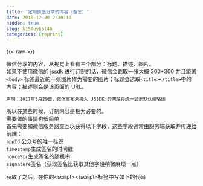 ```yaml
---
title: '定制微信分享的内容（备忘）' 
date: 2018-12-30 2:30:10
hidden: true
slug: k15fuyk6l4h
categories: [reprint]
---
```


{{< raw >}}

                    
<p>微信分享的内容，从视觉上看有三个部分：标题、描述、图片。<br>如果不使用微信的 jssdk 进行订制的话，微信会截取一张大概 300*300 并且距离<code>&lt;body&gt;</code> 标签最近的一张图片作为需要的图片；标题会选取<code>&lt;title&gt;&lt;/title&gt;</code>中的内容；描述则会是该页面的 URL。</p>
<div class="widget-codetool" style="display:none;">
      <div class="widget-codetool--inner">
      <span class="selectCode code-tool" data-toggle="tooltip" data-placement="top" title="" data-original-title="全选"></span>
      <span type="button" class="copyCode code-tool" data-toggle="tooltip" data-placement="top" data-clipboard-text="声明：2017年3月29日，微信宣布未接入 JSSDK 的网站将统一显示默认缩略图" title="" data-original-title="复制"></span>
      <span type="button" class="saveToNote code-tool" data-toggle="tooltip" data-placement="top" title="" data-original-title="放进笔记"></span>
      </div>
      </div><pre class="hljs lsl"><code style="word-break: break-word; white-space: initial;">声明：<span class="hljs-number">2017</span>年<span class="hljs-number">3</span>月<span class="hljs-number">29</span>日，微信宣布未接入 JSSDK 的网站将统一显示默认缩略图</code></pre>
<p>所以在某些时候，订制内容是极为必要的。<br>需要做的事情也很简单<br>首先需要和微信服务器交互以获得以下字段，这些字段通常由服务端获取并传递给前端：<br><code>appId</code> 公众号的唯一标识<br><code>timestamp</code>生成签名的时间戳<br><code>nonceStr</code>生成签名的随机串<br><code>signature</code>签名（获取签名比获取其他字段稍微麻烦一点）</p>
<p>获取了之后，在你的&lt;script&gt;&lt;/script&gt;标签中写如下的代码</p>
<div class="widget-codetool" style="display:none;">
      <div class="widget-codetool--inner">
      <span class="selectCode code-tool" data-toggle="tooltip" data-placement="top" title="" data-original-title="全选"></span>
      <span type="button" class="copyCode code-tool" data-toggle="tooltip" data-placement="top" data-clipboard-text=" wx.config({
                debug: true, // 开启调试模式,调用的所有api的返回值会在客户端alert出来，若要查看传入的参数，可以在pc端打开，参数信息会通过log打出，仅在pc端时才会打印。
                appId: yourAppId, // 必填，公众号的唯一标识
                timestamp: yourtimestamp, // 必填，生成签名的时间戳
                nonceStr: yournonceStr, // 必填，生成签名的随机串
                signature: yoursignature,// 必填，签名
                jsApiList: [
                    'checkJsApi',
                    'onMenuShareTimeline',
                    'onMenuShareAppMessage',
                    'onMenuShareQQ',
                    'onMenuShareWeibo'
                ] // 必填，需要使用的JS接口列表(此处接入了四个用于分享的接口)，所有JS接口列表见官方文档
            });
            
            window.share_config = {
                &quot;share&quot;: {
                    &quot;title&quot; : '',//分享卡片标题
                    &quot;desc&quot; : &quot; &quot;,//摘要,只有发给朋友才显示摘要。
                    &quot;imgUrl&quot;: '',//分享图，默认当相对路径处理，所以使用绝对路径的的话，“http://”协议前缀必须在。
                    &quot;link&quot;: window.location.href,//分享出去后的链接，这里可以将链接设置为另一个页面。
                    &quot;success&quot;:function(){
                        //分享成功后的回调函数
                    },
                    'cancel': function () { 
                        // 用户取消分享后执行的回调函数
                    }
                }
            };  
            wx.ready(function () {
                wx.onMenuShareAppMessage(share_config.share);//分享给好友
                wx.onMenuShareTimeline(share_config.share);//分享到朋友圈
                wx.onMenuShareQQ(share_config.share);//分享给手机QQ
                wx.onMenuShareWeibo(share_config.share);//分享给微博
            });" title="" data-original-title="复制"></span>
      <span type="button" class="saveToNote code-tool" data-toggle="tooltip" data-placement="top" title="" data-original-title="放进笔记"></span>
      </div>
      </div><pre class="hljs javascript"><code> wx.config({
                <span class="hljs-attr">debug</span>: <span class="hljs-literal">true</span>, <span class="hljs-comment">// 开启调试模式,调用的所有api的返回值会在客户端alert出来，若要查看传入的参数，可以在pc端打开，参数信息会通过log打出，仅在pc端时才会打印。</span>
                appId: yourAppId, <span class="hljs-comment">// 必填，公众号的唯一标识</span>
                timestamp: yourtimestamp, <span class="hljs-comment">// 必填，生成签名的时间戳</span>
                nonceStr: yournonceStr, <span class="hljs-comment">// 必填，生成签名的随机串</span>
                signature: yoursignature,<span class="hljs-comment">// 必填，签名</span>
                jsApiList: [
                    <span class="hljs-string">'checkJsApi'</span>,
                    <span class="hljs-string">'onMenuShareTimeline'</span>,
                    <span class="hljs-string">'onMenuShareAppMessage'</span>,
                    <span class="hljs-string">'onMenuShareQQ'</span>,
                    <span class="hljs-string">'onMenuShareWeibo'</span>
                ] <span class="hljs-comment">// 必填，需要使用的JS接口列表(此处接入了四个用于分享的接口)，所有JS接口列表见官方文档</span>
            });
            
            <span class="hljs-built_in">window</span>.share_config = {
                <span class="hljs-string">"share"</span>: {
                    <span class="hljs-string">"title"</span> : <span class="hljs-string">''</span>,<span class="hljs-comment">//分享卡片标题</span>
                    <span class="hljs-string">"desc"</span> : <span class="hljs-string">" "</span>,<span class="hljs-comment">//摘要,只有发给朋友才显示摘要。</span>
                    <span class="hljs-string">"imgUrl"</span>: <span class="hljs-string">''</span>,<span class="hljs-comment">//分享图，默认当相对路径处理，所以使用绝对路径的的话，“http://”协议前缀必须在。</span>
                    <span class="hljs-string">"link"</span>: <span class="hljs-built_in">window</span>.location.href,<span class="hljs-comment">//分享出去后的链接，这里可以将链接设置为另一个页面。</span>
                    <span class="hljs-string">"success"</span>:<span class="hljs-function"><span class="hljs-keyword">function</span>(<span class="hljs-params"></span>)</span>{
                        <span class="hljs-comment">//分享成功后的回调函数</span>
                    },
                    <span class="hljs-string">'cancel'</span>: <span class="hljs-function"><span class="hljs-keyword">function</span> (<span class="hljs-params"></span>) </span>{ 
                        <span class="hljs-comment">// 用户取消分享后执行的回调函数</span>
                    }
                }
            };  
            wx.ready(<span class="hljs-function"><span class="hljs-keyword">function</span> (<span class="hljs-params"></span>) </span>{
                wx.onMenuShareAppMessage(share_config.share);<span class="hljs-comment">//分享给好友</span>
                wx.onMenuShareTimeline(share_config.share);<span class="hljs-comment">//分享到朋友圈</span>
                wx.onMenuShareQQ(share_config.share);<span class="hljs-comment">//分享给手机QQ</span>
                wx.onMenuShareWeibo(share_config.share);<span class="hljs-comment">//分享给微博</span>
            });</code></pre>
<p>把以上代码写进去就 ok 啦，</p>
<p>参考文章：<br><a href="http://mp.weixin.qq.com/wiki/7/aaa137b55fb2e0456bf8dd9148dd613f.html#.E5.88.86.E4.BA.AB.E6.8E.A5.E5.8F.A3" rel="nofollow noreferrer" target="_blank">官方文档</a>:<a href="http://mp.weixin.qq.com/wiki/7/aaa137b55fb2e0456bf8dd9148dd613f.html#.E5.88.86.E4.BA.AB.E6.8E.A5.E5.8F.A3" rel="nofollow noreferrer" target="_blank">http://mp.weixin.qq.com/wiki/...</a><br><a href="http://meiminjun.github.io/2015/12/27/wxProject/" rel="nofollow noreferrer" target="_blank">http://meiminjun.github.io/20...</a><br><a href="http://chitanda.me/2015/06/19/wechat-share-diy/" rel="nofollow noreferrer" target="_blank">http://chitanda.me/2015/06/19...</a></p>

                
{{< /raw >}}

# 版权声明
本文资源来源互联网，仅供学习研究使用，版权归该资源的合法拥有者所有，

本文仅用于学习、研究和交流目的。转载请注明出处、完整链接以及原作者。

原作者若认为本站侵犯了您的版权，请联系我们，我们会立即删除！

## 原文标题
定制微信分享的内容（备忘）

## 原文链接
[https://segmentfault.com/a/1190000011345338](https://segmentfault.com/a/1190000011345338)

